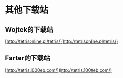 # 其他下载站

## Wojtek的下载站

[http://tetrisonline.pl/tetris/](http://tetrisonline.pl/tetris/)

## Farter的下载站

[http://tetris.1000eb.com/](http://tetris.1000eb.com/)
